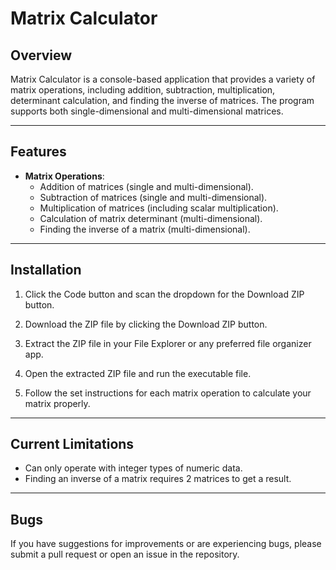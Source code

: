 # Matrix Calculator

## Overview
Matrix Calculator is a console-based application that provides a variety of matrix operations, including addition, subtraction, multiplication, determinant calculation, and finding the inverse of matrices. The program supports both single-dimensional and multi-dimensional matrices.

---

## Features
- **Matrix Operations**:
  - Addition of matrices (single and multi-dimensional).
  - Subtraction of matrices (single and multi-dimensional).
  - Multiplication of matrices (including scalar multiplication).
  - Calculation of matrix determinant (multi-dimensional).
  - Finding the inverse of a matrix (multi-dimensional).

---

## Installation
1. Click the Code button and scan the dropdown for the Download ZIP button.

2. Download the ZIP file by clicking the Download ZIP button.

3. Extract the ZIP file in your File Explorer or any preferred file organizer app.

4. Open the extracted ZIP file and run the executable file.

5. Follow the set instructions for each matrix operation to calculate your matrix properly.

---

## Current Limitations
- Can only operate with integer types of numeric data.
- Finding an inverse of a matrix requires 2 matrices to get a result.

---

## Bugs
If you have suggestions for improvements or are experiencing bugs, please submit a pull request or open an issue in the repository.
